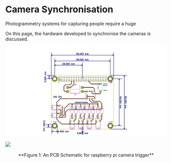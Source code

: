 # Camera Synchronisation

Photogrammetry systems for capturing people require a huge

On this page, the hardware developed to synchronise the cameras is discussed. 



![photogrammetry system](images/pcb.png)



<img src="photogrammetry-capture-system/images/pcb.png" width=80%>
<p style="text-align: center;">**Figure 1: An PCB Schematic for raspberry pi camera trigger**</p>
